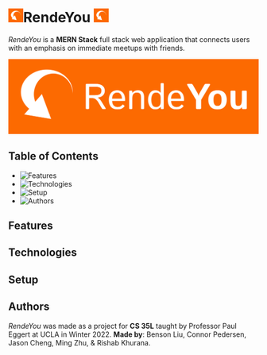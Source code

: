 # <img src="https://raw.githubusercontent.com/bliutech/RendeYou/main/frontend/src/files/rende-you-icon.svg?token=GHSAT0AAAAAABRQSY2VAX5KDTDIHQXSHINKYQR7JRA" width=30px />RendeYou <img src="https://raw.githubusercontent.com/bliutech/RendeYou/main/frontend/src/files/rende-you-icon.svg?token=GHSAT0AAAAAABRQSY2VAX5KDTDIHQXSHINKYQR7JRA" width=30px />

_RendeYou_ is a **MERN Stack** full stack web application that connects users with an emphasis on immediate meetups with friends.

![RendeYou Logo](https://raw.githubusercontent.com/bliutech/RendeYou/main/frontend/src/files/rende-you-logo.svg?token=GHSAT0AAAAAABRQSY2U6RQUULUKT2YKXNRKYQR7HYA)

## Table of Contents
- ![Features](https://github.com/bliutech/RendeYou/#features)
- ![Technologies](https://github.com/bliutech/RendeYou/#technologies)
- ![Setup](https://github.com/bliutech/RendeYou/#setup)
- ![Authors](https://github.com/bliutech/RendeYou/#authors)

## Features


## Technologies

## Setup

## Authors
_RendeYou_ was made as a project for **CS 35L** taught by Professor Paul Eggert at UCLA in Winter 2022. **Made by**: Benson Liu, Connor Pedersen, Jason Cheng, Ming Zhu, & Rishab Khurana.
